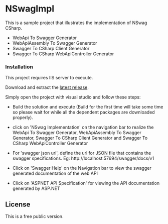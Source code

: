 # NSwagImpl

This is a sample project that illustrates the implementation of NSwag CSharp.

  - WebApi To Swagger Generator
  - WebApiAssembly To Swagger Generator
  - Swagger To CSharp Client Generator
  - Swagger To CSharp WebApiController Generator

### Installation

This project requires IIS server to execute.

Download and extract the [latest release](https://github.com/ajeets1971/NSwagImpl).

Simply open the project with visual studio and follow these steps:

 - Build the solution and execute (Build for the first time will take some time so please wait for while all the dependent packages are downloaded properly).
  - click on 'NSwag Implementation' on the navigation bar to realize the WebApi To Swagger Generator, WebApiAssembly To Swagger Generator, Swagger To CSharp Client Generator and Swagger To CSharp WebApiController Generator 
  - For 'swagger json url', define the url for JSON file that contains the swagger specifications. Eg: http://localhost:57694/swagger/docs/v1

 - Click on 'Swagger Help' on the Navigation bar to view the swagger generated documentation of the web API
    
 - Click on 'ASPNET API Specification' for viewing the API documentation generated by ASP.NET
 
License
----
This is a free public version.

